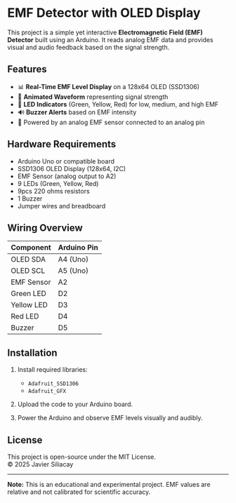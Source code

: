 # EMF Detector with OLED Display

This project is a simple yet interactive **Electromagnetic Field (EMF) Detector** built using an Arduino. It reads analog EMF data and provides visual and audio feedback based on the signal strength.

## Features

- 📊 **Real-Time EMF Level Display** on a 128x64 OLED (SSD1306)
- 🌊 **Animated Waveform** representing signal strength
- 🚦 **LED Indicators** (Green, Yellow, Red) for low, medium, and high EMF
- 🔊 **Buzzer Alerts** based on EMF intensity
- 🔌 Powered by an analog EMF sensor connected to an analog pin

## Hardware Requirements

- Arduino Uno or compatible board  
- SSD1306 OLED Display (128x64, I2C)  
- EMF Sensor (analog output to A2)  
- 9 LEDs (Green, Yellow, Red)
- 9pcs 220 ohms resistors  
- 1 Buzzer  
- Jumper wires and breadboard  

## Wiring Overview

| Component     | Arduino Pin |
|---------------|--------------|
| OLED SDA      | A4 (Uno)     |
| OLED SCL      | A5 (Uno)     |
| EMF Sensor    | A2           |
| Green LED     | D2           |
| Yellow LED    | D3           |
| Red LED       | D4           |
| Buzzer        | D5           |

## Installation

1. Install required libraries:
   - `Adafruit_SSD1306`
   - `Adafruit_GFX`

2. Upload the code to your Arduino board.

3. Power the Arduino and observe EMF levels visually and audibly.

## License

This project is open-source under the MIT License.  
© 2025 Javier Siliacay

---

**Note:** This is an educational and experimental project. EMF values are relative and not calibrated for scientific accuracy.

